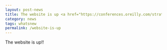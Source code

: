 ```yaml
---
layout: post-news
title: The website is up <a href="https://conferences.oreilly.com/strata/strata-ca/public/schedule/detail/71902">here</a> !!
category: news
tags: whatsnew
permalink: /website-is-up
---
```

The website is up!!
